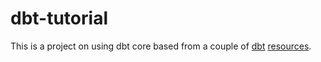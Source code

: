 # dbt-tutorial
This is a project on using dbt core based from a couple of [dbt](https://courses.getdbt.com/courses/fundamentals) [resources](https://docs.getdbt.com/guides/manual-install).

